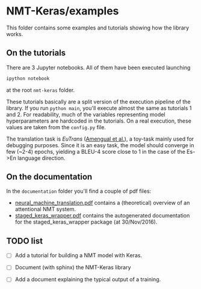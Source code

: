 # NMT-Keras/examples

This folder contains some examples and tutorials showing how the library works.
 
## On the tutorials
 
 There are 3 Jupyter notebooks. All of them have been executed launching 
 
 ```bash
ipython notebook
  ```
at the root `nmt-keras` folder.

These tutorials basically are a split version of the execution pipeline of the library. If you run `python main`, you'll execute almost the same as tutorials 1 and 2. For readability, much of the variables representing model hyperparameters are hardcoded in the tutorials. 
On a real execution, these values are taken from the `config.py` file.
   

The translation task is *EuTrans* ([Amengual et al.](http://link.springer.com/article/10.1023/A:1011116115948)), a toy-task mainly used for debugging purposes.
Since it is an easy task, the model should converge in few (~2-4) epochs, yielding a BLEU-4 score close to 1 in the case of the Es->En language direction.



## On the documentation

In the `documentation` folder you'll find a couple of pdf files:

* [neural_machine_translation.pdf](https://github.com/lvapeab/nmt-keras/blob/master/examples/documentation/neural_machine_translation.pdf) contains a (theoretical) overview of an attentional NMT system.
* [staged_keras_wrapper.pdf](https://github.com/lvapeab/nmt-keras/blob/master/examples/documentation/staged_keras_wrapper.pdf) contains the autogenerated documentation for the staged_keras_wrapper package (at 30/Nov/2016).


## TODO list

- [ ] Add a tutorial for building a NMT model with Keras.

- [ ] Document (with sphinx) the NMT-Keras library

- [ ] Add a document explaining the typical output of a training. 